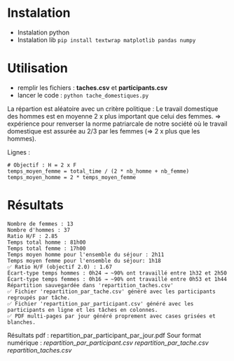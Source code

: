 # Instalation

- Instalation python
- Instalation lib `pip install textwrap matplotlib pandas numpy`

# Utilisation
- remplir les fichiers : **taches.csv** et **participants.csv**
- lancer le code : `python tache_domestiques.py`


La répartion est aléatoire avec un critère politique : Le travail domestique des hommes est en moyenne 2 x plus important que celui des femmes. 
=> expérience pour renverser la norme patriarcale de notre société où le travail domestique est assurée au 2/3 par les femmes (=> 2 x plus que les hommes).  

Lignes : 
```
# Objectif : H = 2 x F
temps_moyen_femme = total_time / (2 * nb_homme + nb_femme)
temps_moyen_homme = 2 * temps_moyen_femme
```

# Résultats


```
Nombre de femmes : 13
Nombre d'hommes : 37
Ratio H/F : 2.85
Temps total homme : 81h00
Temps total femme : 17h00
Temps moyen homme pour l'ensemble du séjour : 2h11
Temps moyen femme pour l'ensemble du séjour: 1h18
✅ Ratio H/F (objectif 2.0) : 1.67
Écart-type temps hommes : 0h24 → ~90% ont travaillé entre 1h32 et 2h50
Écart-type temps femmes : 0h16 → ~90% ont travaillé entre 0h53 et 1h44
Répartition sauvegardée dans 'repartition_taches.csv'
✅ Fichier 'repartition_par_tache.csv' généré avec les participants regroupés par tâche.
✅ Fichier 'repartition_par_participant.csv' généré avec les participants en ligne et les tâches en colonnes.
✅ PDF multi-pages par jour généré proprement avec cases grisées et blanches.
```

Résultats pdf :  repartition_par_participant_par_jour.pdf 
Sour format numérique : *repartition_par_participant.csv* *repartition_par_tache.csv* *repartition_taches.csv*


